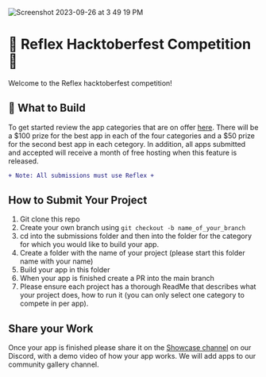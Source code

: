 ![Screenshot 2023-09-26 at 3 49 19 PM](https://github.com/reflex-dev/hacktoberfest/assets/38776361/aec1aa61-93a7-45c5-a11c-a6ca08e5290d)

# 🎃 Reflex Hacktoberfest Competition 🎃
Welcome to the Reflex hacktoberfest competition!


## 🤔 What to Build
To get started review the app categories that are on offer [here](https://reflex-dev.notion.site/aca6bf9bed5b4bb99b86b33d0761a445?v=f113d3d8d0664b709e55a1cfa286641e&pvs=4). There will be a $100 prize for the best app in each of the four categories and a $50 prize for the second best app in each cetegory. In addition, all apps submitted and accepted will receive a month of free hosting when this feature is released. 

```diff
+ Note: All submissions must use Reflex +
```


## How to Submit Your Project
1. Git clone this repo
2. Create your own branch using `git checkout -b name_of_your_branch`
3. cd into the submissions folder and then into the folder for the category for which you would like to build your app.
4. Create a folder with the name of your project (please start this folder name with your name)
5. Build your app in this folder
6. When your app is finished create a PR into the main branch
7. Please ensure each project has a thorough ReadMe that describes what your project does, how to run it (you can only select one category to compete in per app).

## Share your Work
Once your app is finished please share it on the [Showcase channel](https://discord.com/channels/1029853095527727165/1063735841333198938) on our Discord, with a demo video of how your app works. We will add apps to our community gallery channel. 
